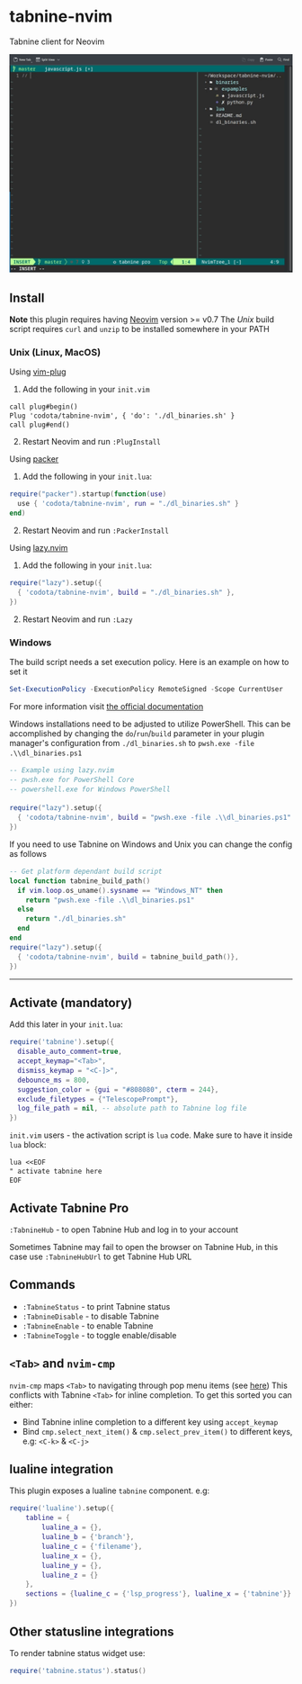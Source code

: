 # tabnine-nvim

Tabnine client for Neovim

![Tabnine Neovim client](https://github.com/codota/tabnine-nvim/blob/master/examples/javascript.gif)

## Install

**Note** this plugin requires having [Neovim](https://github.com/neovim/neovim) version >= v0.7
The _Unix_ build script requires `curl` and `unzip` to be installed somewhere in your PATH

### Unix (Linux, MacOS)

Using [vim-plug](https://github.com/junegunn/vim-plug)

1. Add the following in your `init.vim`

```vim
call plug#begin()
Plug 'codota/tabnine-nvim', { 'do': './dl_binaries.sh' }
call plug#end()
```

2. Restart Neovim and run `:PlugInstall`

Using [packer](https://github.com/wbthomason/packer.nvim)

1. Add the following in your `init.lua`:

```lua
require("packer").startup(function(use)
  use { 'codota/tabnine-nvim', run = "./dl_binaries.sh" }
end)
```

2. Restart Neovim and run `:PackerInstall`

Using [lazy.nvim](https://github.com/folke/lazy.nvim)

1. Add the following in your `init.lua`:

```lua
require("lazy").setup({
  { 'codota/tabnine-nvim', build = "./dl_binaries.sh" },
})
```

2. Restart Neovim and run `:Lazy`

### Windows

<!-- > **Note:**
> For Please see below for Windows installation instructions -->

The build script needs a set execution policy.
Here is an example on how to set it

```Powershell
Set-ExecutionPolicy -ExecutionPolicy RemoteSigned -Scope CurrentUser
```

For more information visit
[the official documentation](https://learn.microsoft.com/powershell/module/microsoft.powershell.core/about/about_execution_policies?view=powershell-7.2)

Windows installations need to be adjusted to utilize PowerShell. This can be accomplished by changing the `do`/`run`/`build` parameter in your plugin manager's configuration from `./dl_binaries.sh` to `pwsh.exe -file .\\dl_binaries.ps1`

```Lua
-- Example using lazy.nvim
-- pwsh.exe for PowerShell Core
-- powershell.exe for Windows PowerShell

require("lazy").setup({
  { 'codota/tabnine-nvim', build = "pwsh.exe -file .\\dl_binaries.ps1" },
})
```

If you need to use Tabnine on Windows and Unix you can change the config as follows

```lua
-- Get platform dependant build script
local function tabnine_build_path()
  if vim.loop.os_uname().sysname == "Windows_NT" then
    return "pwsh.exe -file .\\dl_binaries.ps1"
  else
    return "./dl_binaries.sh"
  end
end
require("lazy").setup({
  { 'codota/tabnine-nvim', build = tabnine_build_path()},
})
```

---

## Activate (mandatory)

Add this later in your `init.lua`:

```lua
require('tabnine').setup({
  disable_auto_comment=true,
  accept_keymap="<Tab>",
  dismiss_keymap = "<C-]>",
  debounce_ms = 800,
  suggestion_color = {gui = "#808080", cterm = 244},
  exclude_filetypes = {"TelescopePrompt"},
  log_file_path = nil, -- absolute path to Tabnine log file
})
```

`init.vim` users - the activation script is `lua` code. Make sure to have it inside `lua` block:

```vim
lua <<EOF
" activate tabnine here
EOF
```

## Activate Tabnine Pro

`:TabnineHub` - to open Tabnine Hub and log in to your account

Sometimes Tabnine may fail to open the browser on Tabnine Hub, in this case use `:TabnineHubUrl` to get Tabnine Hub URL

## Commands

- `:TabnineStatus` - to print Tabnine status
- `:TabnineDisable` - to disable Tabnine
- `:TabnineEnable` - to enable Tabnine
- `:TabnineToggle` - to toggle enable/disable

## `<Tab>` and `nvim-cmp`

`nvim-cmp` maps `<Tab>` to navigating through pop menu items (see [here](https://github.com/hrsh7th/nvim-cmp/blob/777450fd0ae289463a14481673e26246b5e38bf2/lua/cmp/config/mapping.lua#L86)) This conflicts with Tabnine `<Tab>` for inline completion. To get this sorted you can either:

- Bind Tabnine inline completion to a different key using `accept_keymap`
- Bind `cmp.select_next_item()` & `cmp.select_prev_item()` to different keys, e.g: `<C-k>` & `<C-j>`

## lualine integration

This plugin exposes a lualine `tabnine` component. e.g:

```lua
require('lualine').setup({
    tabline = {
        lualine_a = {},
        lualine_b = {'branch'},
        lualine_c = {'filename'},
        lualine_x = {},
        lualine_y = {},
        lualine_z = {}
    },
    sections = {lualine_c = {'lsp_progress'}, lualine_x = {'tabnine'}}
})
```

## Other statusline integrations

To render tabnine status widget use:

```lua
require('tabnine.status').status()
```
